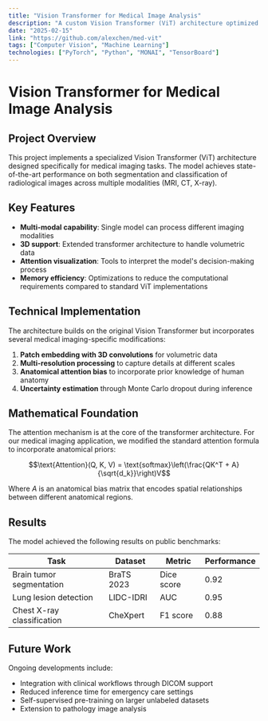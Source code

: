 ```yaml
---
title: "Vision Transformer for Medical Image Analysis"
description: "A custom Vision Transformer (ViT) architecture optimized for medical image segmentation and classification tasks."
date: "2025-02-15"
link: "https://github.com/alexchen/med-vit"
tags: ["Computer Vision", "Machine Learning"]
technologies: ["PyTorch", "Python", "MONAI", "TensorBoard"]
---
```


# Vision Transformer for Medical Image Analysis

## Project Overview

This project implements a specialized Vision Transformer (ViT) architecture designed specifically for medical imaging tasks. The model achieves state-of-the-art performance on both segmentation and classification of radiological images across multiple modalities (MRI, CT, X-ray).

## Key Features

- **Multi-modal capability**: Single model can process different imaging modalities
- **3D support**: Extended transformer architecture to handle volumetric data
- **Attention visualization**: Tools to interpret the model's decision-making process
- **Memory efficiency**: Optimizations to reduce the computational requirements compared to standard ViT implementations

## Technical Implementation

The architecture builds on the original Vision Transformer but incorporates several medical imaging-specific modifications:

1. **Patch embedding with 3D convolutions** for volumetric data
2. **Multi-resolution processing** to capture details at different scales
3. **Anatomical attention bias** to incorporate prior knowledge of human anatomy
4. **Uncertainty estimation** through Monte Carlo dropout during inference

## Mathematical Foundation

The attention mechanism is at the core of the transformer architecture. For our medical imaging application, we modified the standard attention formula to incorporate anatomical priors:

$$\text{Attention}(Q, K, V) = \text{softmax}\left(\frac{QK^T + A}{\sqrt{d_k}}\right)V$$

Where $A$ is an anatomical bias matrix that encodes spatial relationships between different anatomical regions.

## Results

The model achieved the following results on public benchmarks:

| Task | Dataset | Metric | Performance |
|------|---------|--------|-------------|
| Brain tumor segmentation | BraTS 2023 | Dice score | 0.92 |
| Lung lesion detection | LIDC-IDRI | AUC | 0.95 |
| Chest X-ray classification | CheXpert | F1 score | 0.88 |

## Future Work

Ongoing developments include:

- Integration with clinical workflows through DICOM support
- Reduced inference time for emergency care settings
- Self-supervised pre-training on larger unlabeled datasets
- Extension to pathology image analysis
